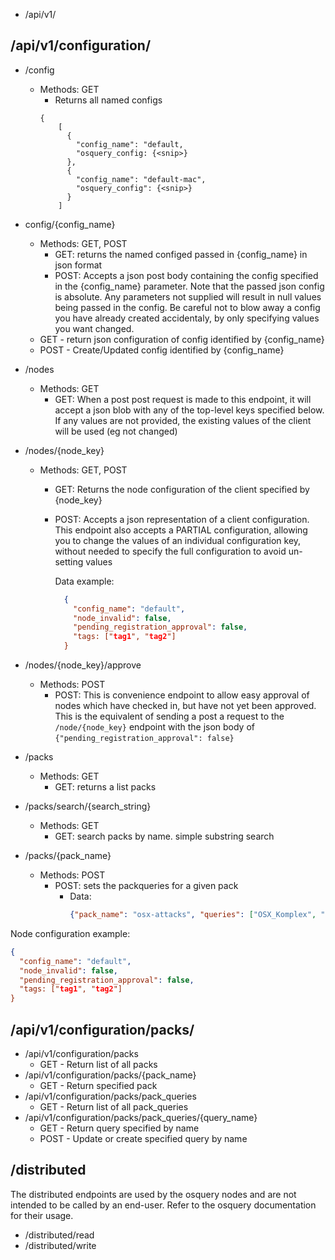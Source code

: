 * /api/v1/
## /api/v1/configuration/

* /config
  * Methods: GET
    * Returns all named configs
    ```
    {
        [
          {
            "config_name": "default,
            "osquery_config: {<snip>}
          },
          {
            "config_name": "default-mac",
            "osquery_config": {<snip>}
          }
        ]
    ```
* config/{config_name}
  * Methods: GET, POST
    * GET: returns the named configed passed in {config_name} in json format
    * POST: Accepts a json post body containing the config specified in the {config_name} parameter.  Note that the passed json config is absolute.  Any parameters not supplied will result in null values being passed in the config.  Be careful not to blow away a config you have already created accidentaly, by only specifying values you want changed.
  * GET - return json configuration of config identified by {config_name}
  * POST - Create/Updated config identified by {config_name}

* /nodes
  * Methods: GET
    * GET: When a post post request is made to this endpoint, it will accept a json blob
with any of the top-level keys specified below.  If any values are not provided,
the existing values of the client will be used (eg not changed)

* /nodes/{node_key}
  * Methods: GET, POST
    * GET: Returns the node configuration of the client specified by {node_key}
    * POST: Accepts a json representation of a client configuration.  This endpoint also accepts a PARTIAL configuration, allowing you to change the values of an individual configuration key, without needed to specify the full configuration to avoid un-setting values


      Data example:
      ```json
        {
          "config_name": "default",
          "node_invalid": false,
          "pending_registration_approval": false,
          "tags: ["tag1", "tag2"]
        }
        ```


* /nodes/{node_key}/approve
  * Methods:  POST
    * POST: This is convenience endpoint to allow easy approval of nodes which have checked in, but have not yet been approved.  This is the equivalent of sending a post a request to the `/node/{node_key}` endpoint with the json body of `{"pending_registration_approval": false}`

* /packs
  * Methods: GET
    * GET: returns a list packs
* /packs/search/{search_string}
  * Methods: GET
    * GET: search packs by name.  simple substring search
* /packs/{pack_name}
  * Methods: POST
    * POST: sets the packqueries for a given pack
      * Data:
          ```json
          {"pack_name": "osx-attacks", "queries": ["OSX_Komplex", "Conduit", "Vsearch"]}
          ```


Node configuration example:
```json
{
  "config_name": "default",
  "node_invalid": false,
  "pending_registration_approval": false,
  "tags: ["tag1", "tag2"]
}
```



## /api/v1/configuration/packs/

* /api/v1/configuration/packs
  * GET - Return list of all packs
* /api/v1/configuration/packs/{pack_name}
  * GET - Return specified pack
* /api/v1/configuration/packs/pack_queries
  * GET - Return list of all pack_queries
* /api/v1/configuration/packs/pack_queries/{query_name}
  * GET - Return query specified by name
  * POST - Update or create specified query by name

## /distributed
The distributed endpoints are used by the osquery nodes and are not intended to be called
by an end-user.  Refer to the osquery documentation for their usage.
* /distributed/read
* /distributed/write



